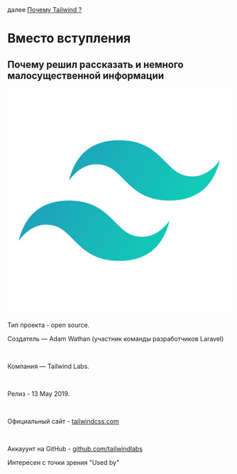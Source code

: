 <div>
далее
<a href="01.md">
Почему Tailwind ?
</a>
</div>

<h1>Вместо вступления</h1>
<h2>Почему решил рассказать и немного малосущественной информации</h2>

<div>
<img src="./../logo.png"/>
</div>

<br/>

<div>
Тип проекта - open source.

<br/>

Создатель — Adam Wathan (участник команды разработчиков Laravel)

<br/>

Компания — Tailwind Labs.

<br/>

Релиз - 13 May 2019.

<br/>

Официальный сайт - <a href="https://tailwindcss.com/">tailwindcss.com</a>

<br/>

Аккауунт на GitHub - <a href="https://github.com/tailwindlabs">github.com/tailwindlabs</a>

Интересен с точки зрения "Used by"

</div>
